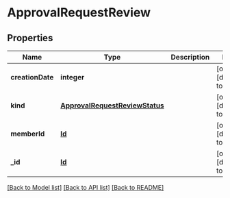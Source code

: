 # ApprovalRequestReview

## Properties
Name | Type | Description | Notes
------------ | ------------- | ------------- | -------------
**creationDate** | **integer** |  | [optional] [default to null]
**kind** | [**ApprovalRequestReviewStatus**](ApprovalRequestReviewStatus.md) |  | [optional] [default to null]
**memberId** | [**Id**](Id.md) |  | [optional] [default to null]
**_id** | [**Id**](Id.md) |  | [optional] [default to null]

[[Back to Model list]](../README.md#documentation-for-models) [[Back to API list]](../README.md#documentation-for-api-endpoints) [[Back to README]](../README.md)


